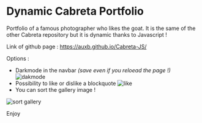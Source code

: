 # Dynamic Cabreta Portfolio

Portfolio of a famous photographer who likes the goat. It is the same of the other Cabreta repository but it is dynamic thanks to Javascript ! 

Link of github page : https://auxb.github.io/Cabreta-JS/

Options :
- Darkmode in the navbar *(save even if you reloead the page !)*
![dakmode](https://i.imgur.com/LSuscnz.png)
- Possibility to like or dislike a blockquote
![like](https://i.imgur.com/I0WQvuc.png)
- You can sort the gallery image !

![sort gallery](https://i.imgur.com/4esCJuZ.png)

Enjoy

